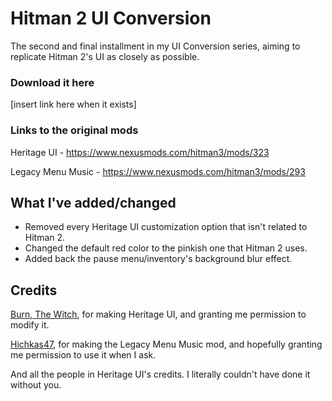 # Hitman 2 UI Conversion
The second and final installment in my UI Conversion series, aiming to replicate Hitman 2's UI as closely as possible.

### Download it here
[insert link here when it exists] 

### Links to the original mods
Heritage UI - https://www.nexusmods.com/hitman3/mods/323

Legacy Menu Music - https://www.nexusmods.com/hitman3/mods/293

## What I've added/changed
- Removed every Heritage UI customization option that isn't related to Hitman 2.
- Changed the default red color to the pinkish one that Hitman 2 uses.
- Added back the pause menu/inventory's background blur effect.

## Credits
[Burn, The Witch](https://www.nexusmods.com/users/121153618), for making Heritage UI, and granting me permission to modify it.

[Hichkas47](https://www.nexusmods.com/users/127780548), for making the Legacy Menu Music mod, and hopefully granting me permission to use it when I ask.

And all the people in Heritage UI's credits. I literally couldn't have done it without you.
